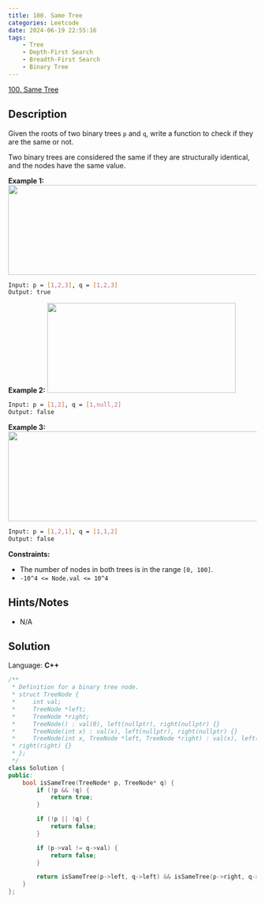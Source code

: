 ```yaml
---
title: 100. Same Tree
categories: Leetcode
date: 2024-06-19 22:55:16
tags:
    - Tree
    - Depth-First Search
    - Breadth-First Search
    - Binary Tree
---
```


[100. Same Tree](https://leetcode.com/problems/same-tree/description/)

## Description

Given the roots of two binary trees `p` and `q`, write a function to check if they are the same or not.

Two binary trees are considered the same if they are structurally identical, and the nodes have the same value.

**Example 1:**
<img alt="" src="https://assets.leetcode.com/uploads/2020/12/20/ex1.jpg" style="width: 622px; height: 182px;">

```bash
Input: p = [1,2,3], q = [1,2,3]
Output: true
```

**Example 2:**
<img alt="" src="https://assets.leetcode.com/uploads/2020/12/20/ex2.jpg" style="width: 382px; height: 182px;">

```bash
Input: p = [1,2], q = [1,null,2]
Output: false
```

**Example 3:**
<img alt="" src="https://assets.leetcode.com/uploads/2020/12/20/ex3.jpg" style="width: 622px; height: 182px;">

```bash
Input: p = [1,2,1], q = [1,1,2]
Output: false
```

**Constraints:**

- The number of nodes in both trees is in the range `[0, 100]`.
- `-10^4 <= Node.val <= 10^4`

## Hints/Notes

- N/A

## Solution

Language: **C++**

```C++
/**
 * Definition for a binary tree node.
 * struct TreeNode {
 *     int val;
 *     TreeNode *left;
 *     TreeNode *right;
 *     TreeNode() : val(0), left(nullptr), right(nullptr) {}
 *     TreeNode(int x) : val(x), left(nullptr), right(nullptr) {}
 *     TreeNode(int x, TreeNode *left, TreeNode *right) : val(x), left(left),
 * right(right) {}
 * };
 */
class Solution {
public:
    bool isSameTree(TreeNode* p, TreeNode* q) {
        if (!p && !q) {
            return true;
        }

        if (!p || !q) {
            return false;
        }

        if (p->val != q->val) {
            return false;
        }

        return isSameTree(p->left, q->left) && isSameTree(p->right, q->right);
    }
};
```
